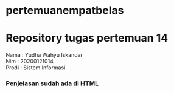 # pertemuanempatbelas
# Repository tugas pertemuan 14
Nama  :  Yudha Wahyu Iskandar <br>
Nim   :  20200121014 <br>
Prodi :  Sistem Informasi <br>
<h3>Penjelasan sudah ada di HTML</h3>
